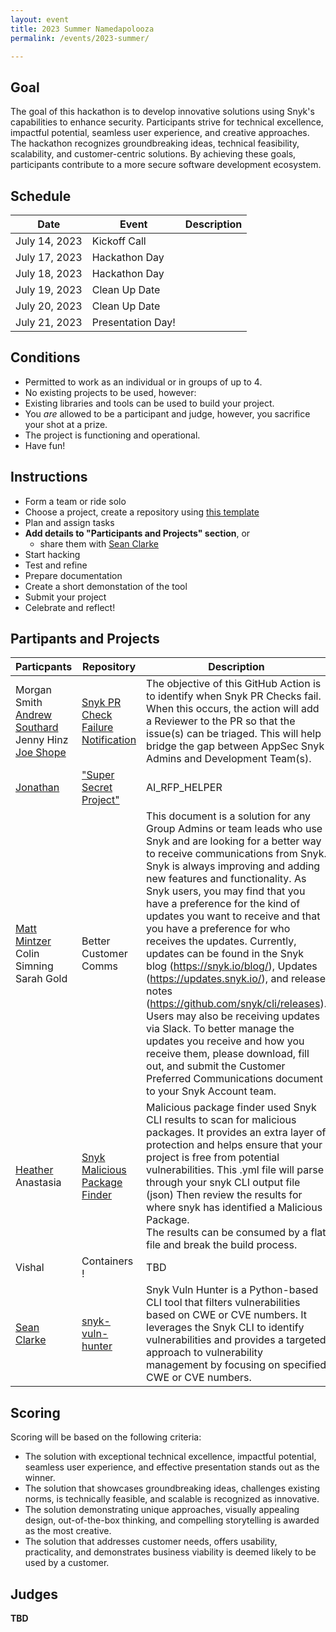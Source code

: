 ```yaml
---
layout: event
title: 2023 Summer Namedapolooza
permalink: /events/2023-summer/

---
```


## Goal
The goal of this hackathon is to develop innovative solutions using Snyk's capabilities to enhance security. Participants strive for technical excellence, impactful potential, seamless user experience, and creative approaches. The hackathon recognizes groundbreaking ideas, technical feasibility, scalability, and customer-centric solutions. By achieving these goals, participants contribute to a more secure software development ecosystem.

## Schedule

| Date | Event | Description |
|------|-------|-------------|
| July 14, 2023 | Kickoff Call |  |
| July 17, 2023 | Hackathon Day ||
| July 18, 2023 | Hackathon Day ||
| July 19, 2023 | Clean Up Date ||
| July 20, 2023 | Clean Up Date ||
| July 21, 2023 | Presentation Day!||

## Conditions
* Permitted to work as an individual or in groups of up to 4. 
* No existing projects to be used, however:
 * Existing libraries and tools can be used to build your project.
* You _are_ allowed to be a participant and judge, however, you sacrifice your shot at a prize.
* The project is functioning and operational. 
* Have fun!

## Instructions
* Form a team or ride solo
* Choose a project, create a repository using [this template](https://github.com/Seanland/namedapolooza-2023-summer-template)
* Plan and assign tasks
* __Add details to "Participants and Projects" section__, or
  * share them with [Sean Clarke](https://github.com/Seanland)
* Start hacking
* Test and refine
* Prepare documentation
* Create a short demonstation of the tool
* Submit your project
* Celebrate and reflect!

## Partipants and Projects

| Particpants | Repository | Description |
| --------------- | --------------- | --------------- |
| Morgan Smith  [Andrew Southard](https://github.com/andrewsouthard1)  Jenny Hinz<br />[Joe Shope](https://github.com/joeshope) | [Snyk PR Check Failure Notification](https://github.com/joeshope/namedapolooza-2023-summer) | The objective of this GitHub Action is to identify when Snyk PR Checks fail. When this occurs, the action will add a Reviewer to the PR so that the issue(s) can be triaged. This will help bridge the gap between AppSec Snyk Admins and Development Team(s). |
| [Jonathan](https://github.com/jonathanatsnyk) | ["Super Secret Project"](https://github.com/jonathanatsnyk/namedapolooza-2023-summer-template) | AI_RFP_HELPER |
| [Matt Mintzer](https://github.com/mattatsnyk)<br />Colin Simning<br />Sarah Gold | Better Customer Comms | This document is a solution for any Group Admins or team leads who use Snyk and are looking for a better way to receive communications from Snyk.<br />Snyk is always improving and adding new features and functionality. As Snyk users, you may find that you have a preference for the kind of updates you want to receive and that you have a preference for who receives the updates. Currently, updates can be found in the Snyk blog (https://snyk.io/blog/), Updates (https://updates.snyk.io/), and release notes (https://github.com/snyk/cli/releases). Users may also be receiving updates via Slack. To better manage the updates you receive and how you receive them, please download, fill out, and submit the Customer Preferred Communications document to your Snyk Account team. |
| [Heather](https://github.com/RunningContacts)<br />Anastasia | [Snyk Malicious Package Finder](https://github.com/RunningContacts/SecureSisters) | Malicious package finder used Snyk CLI results to scan for malicious packages. It provides an extra layer of protection and helps ensure that your project is free from potential vulnerabilities. This .yml file will parse through your snyk CLI output file (json) Then review the results for where snyk has identified a Malicious Package.<br />The results can be consumed by a flat file and break the build process. |
| Vishal | Containers ! | TBD |
| [Sean Clarke](https://github.com/Seanland) | [snyk-vuln-hunter](https://github.com/Seanland/snyk-vuln-hunter)  | Snyk Vuln Hunter is a Python-based CLI tool that filters vulnerabilities based on CWE or CVE numbers. It leverages the Snyk CLI to identify vulnerabilities and provides a targeted approach to vulnerability management by focusing on specified CWE or CVE numbers. |

## Scoring
Scoring will be based on the following criteria:
- The solution with exceptional technical excellence, impactful potential, seamless user experience, and effective presentation stands out as the winner.
- The solution that showcases groundbreaking ideas, challenges existing norms, is technically feasible, and scalable is recognized as innovative.
- The solution demonstrating unique approaches, visually appealing design, out-of-the-box thinking, and compelling storytelling is awarded as the most creative.
- The solution that addresses customer needs, offers usability, practicality, and demonstrates business viability is deemed likely to be used by a customer.

## Judges
__TBD__
